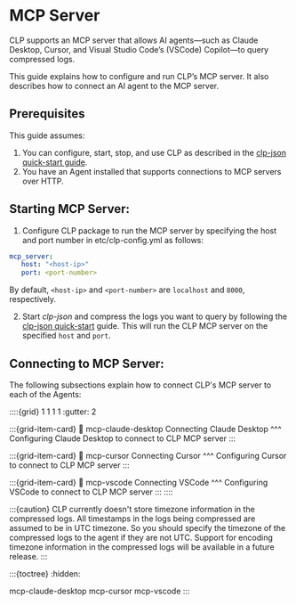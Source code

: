 # MCP Server
CLP supports an MCP server that allows AI agents—such as Claude Desktop, Cursor, and Visual Studio Code’s (VSCode) Copilot—to query compressed logs.

This guide explains how to configure and run CLP’s MCP server. It also describes how to connect an AI agent to the MCP server.

## Prerequisites
This guide assumes:
1. You can configure, start, stop, and use CLP as described in the
   [clp-json quick-start guide](../quick-start/clp-json.md).
2. You have an Agent installed that supports connections to MCP servers over HTTP.

## Starting MCP Server:
1. Configure CLP package to run the MCP server by specifying the host and port number in etc/clp-config.yml as follows:

```yaml
mcp_server:
   host: "<host-ip>"
   port: <port-number>
```
By default, `<host-ip>` and `<port-number>` are `localhost` and `8000`, respectively.

2. Start *clp-json* and compress the logs you want to query by following the [clp-json quick-start](../quick-start/clp-json.md) guide. This will run the CLP MCP server on the specified `host` and `port`.

## Connecting to MCP Server:
The following subsections explain how to connect CLP's MCP server to each of the Agents:

::::{grid} 1 1 1 1
:gutter: 2

:::{grid-item-card}
:link: mcp-claude-desktop
Connecting Claude Desktop
^^^
Configuring Claude Desktop to connect to CLP MCP server
:::

:::{grid-item-card}
:link: mcp-cursor
Connecting Cursor
^^^
Configuring Cursor to connect to CLP MCP server
:::

:::{grid-item-card}
:link: mcp-vscode
Connecting VSCode
^^^
Configuring VSCode to connect to CLP MCP server
:::
::::

:::{caution}
CLP currently doesn't store timezone information in the compressed logs. All timestamps in the logs being compressed are assumed to be in UTC timezone. So you should specify the timezone of the compressed logs to the agent if they are not UTC. 
Support for encoding timezone information in the compressed logs will be available in a future release.
:::

:::{toctree}
:hidden:

mcp-claude-desktop
mcp-cursor
mcp-vscode
:::
